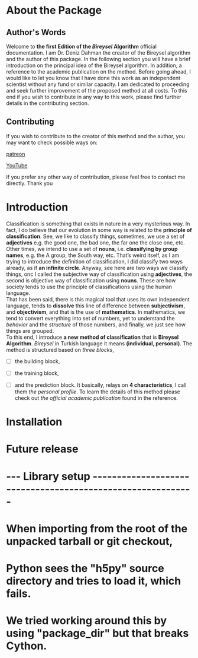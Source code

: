 # About the Package
## Author's Words

Welcome to **the first Edition of the _Bireysel_ Algorithm** official documentation. I am Dr. Deniz Dahman 
the creator of the Bireysel algorithm and the author of this package. In the following section you 
will have a brief introduction on the principal idea of the Bireysel algorithm. 
In addition, a reference to the academic publication on the method. Before going ahead, I would like 
to let you know that I have done this work as an independent scientist without any fund or similar capacity. 
I am dedicated to proceeding and seek further improvement of the proposed method at all costs. 
To this end if you wish to contribute in any way to this work, please find further details  in the contributing section.  
  
## Contributing 

If you wish to contribute to the creator of this method and the author, you may want to check possible ways on: 

[patreon](https://patreon.com/user?u=118924481) 

[YouTube](https://www.youtube.com/@dahmansphi) 

If you prefer any other way of contribution, please feel free to contact me directly. Thank you

# Introduction

Classification is something that exists in nature in a very mysterious way. In fact, I do believe that 
our evolution in some way is related to the __principle of classification__. See, we like to classify things,
sometimes, we use a set of **adjectives** e.g. the good one, the bad one, the far one the close one, etc. 
Other times, we intend to use a set of **nouns**, i.e. __classifying by group names__, e.g. the A group, 
the South way, etc. That’s weird itself, as I am trying to introduce the definition of classification, 
I did classify two ways already, as if **an infinite circle**. Anyway, see here are two ways we classify things, 
onc I called the subjective way of classification using **adjectives**, the second is objective way of classification using **nouns**. These are how society tends to use the principle of classifications using the human language.  
That has been said, there is this magical tool that uses its own independent language, tends to __dissolve__ this 
line of difference between **subjectivism**, and **objectivism**, and that is the use of **mathematics**. 
In mathematics, we tend to convert everything into set of numbers, yet to understand the _behavior_ and the _structure_
of those numbers, and finally, we just see how things are grouped.  
To this end, I introduce **a new method of classification** that is **Bireysel Algorithm**. _Bireysel_ in Turkish language it means **(individual, personal)**. The method is structured based on _three blocks_, 
- [ ] the building block, 
- [ ] the training block, 
- [ ] and the prediction block. 
It basically, relays on **4 characteristics**, I call them _the personal profile_. To learn the details of this method please check out _the official academic publication_ found in the reference.   

 

 

# Installation 

# Future release 


# --- Library setup -----------------------------------------------------------

# When importing from the root of the unpacked tarball or git checkout,
# Python sees the "h5py" source directory and tries to load it, which fails.
# We tried working around this by using "package_dir" but that breaks Cython.
